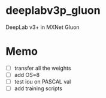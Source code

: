 # deeplabv3p_gluon
DeepLab v3+ in MXNet Gluon


# Memo
* [ ] transfer all the weights
* [ ] add OS=8
* [ ] test iou on PASCAL val
* [ ] add training scripts
